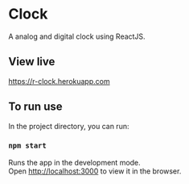 # Clock

A analog and digital clock using ReactJS.

## View live
https://r-clock.herokuapp.com

## To run use

In the project directory, you can run:

### `npm start`

Runs the app in the development mode.\
Open [http://localhost:3000](http://localhost:3000) to view it in the browser.
